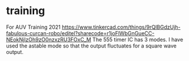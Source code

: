 # training
For AUV Training 2021
https://www.tinkercad.com/things/9rQlBGdzUjh-fabulous-curcan-robo/editel?sharecode=r1joFlWbGnGueCC-NEokNjIzOh9zO0nzxzRU3FOxC_M
The 555 timer IC has 3 modes. I have used the astable mode so that the output fluctuates for a square wave output.
